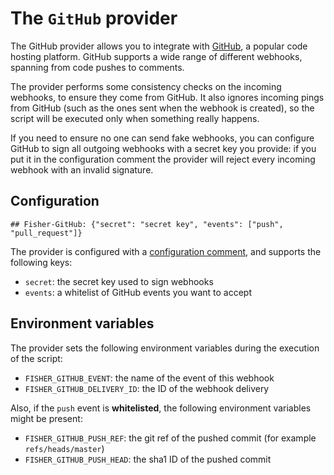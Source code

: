 # The `GitHub` provider

The GitHub provider allows you to integrate with [GitHub](https://github.com),
a popular code hosting platform. GitHub supports a wide range of different
webhooks, spanning from code pushes to comments.

The provider performs some consistency checks on the incoming webhooks, to
ensure they come from GitHub. It also ignores incoming pings from GitHub (such
as the ones sent when the webhook is created), so the script will be executed
only when something really happens.

If you need to ensure no one can send fake webhooks, you can configure GitHub
to sign all outgoing webhooks with a secret key you provide: if you put it in
the configuration comment the provider will reject every incoming webhook with
an invalid signature.

## Configuration

```plain
## Fisher-GitHub: {"secret": "secret key", "events": ["push", "pull_request"]}
```

The provider is configured with a [configuration
comment](../docs/config-comments.md), and supports the following keys:

* `secret`: the secret key used to sign webhooks
* `events`: a whitelist of GitHub events you want to accept

## Environment variables

The provider sets the following environment variables during the execution of
the script:

* `FISHER_GITHUB_EVENT`: the name of the event of this webhook
* `FISHER_GITHUB_DELIVERY_ID`: the ID of the webhook delivery

Also, if the `push` event is **whitelisted**, the following environment
variables might be present:

* `FISHER_GITHUB_PUSH_REF`: the git ref of the pushed commit (for example
    `refs/heads/master`)
* `FISHER_GITHUB_PUSH_HEAD`: the sha1 ID of the pushed commit
